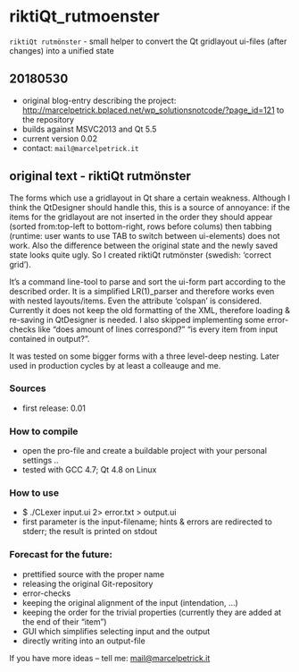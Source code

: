 # riktiQt_rutmoenster
`riktiQt rutmönster` - small helper to convert the Qt gridlayout ui-files (after changes) into a unified state

## 20180530 
* original blog-entry describing the project: http://marcelpetrick.bplaced.net/wp_solutionsnotcode/?page_id=121 to the repository<br>
* builds against MSVC2013 and Qt 5.5
* current version 0.02
* contact: `mail@marcelpetrick.it`

## original text - riktiQt rutmönster
The forms which use a gridlayout in Qt share a certain weakness. Although I think the QtDesigner should handle this, this is a source of annoyance: if the items for the gridlayout are not inserted in the order they should appear (sorted from:top-left to bottom-right, rows before colums) then tabbing (runtime: user wants to use TAB to switch between ui-elements) does not work. Also the difference between the original state and the newly saved state looks quite ugly.
So I created riktiQt rutmönster (swedish: ‘correct grid’).

It’s a command line-tool to parse and sort the ui-form part according to the described order. It is a simplified LR(1)_parser and therefore works even with nested layouts/items. Even the attribute ‘colspan’ is considered.
Currently it does not keep the old formatting of the XML, therefore loading & re-saving in QtDesigner is needed.
I also skipped implementing some error-checks like “does amount of lines correspond?” “is every item from input contained in output?”.

It was tested on some bigger forms with a three level-deep nesting. Later used in production cycles by at least a colleauge and me.

### Sources
* first release: 0.01

### How to compile
* open the pro-file and create a buildable project with your personal settings ..
* tested with GCC 4.7; Qt 4.8 on Linux

### How to use
* $ ./CLexer input.ui 2> error.txt > output.ui
* first parameter is the input-filename; hints & errors are redirected to stderr; the result is printed on stdout

### Forecast for the future:
* prettified source with the proper name
* releasing the original Git-repository
* error-checks
* keeping the original alignment of the input (intendation, …)
* keeping the order for the trivial properties (currently they are added at the end of their “item”)
* GUI which simplifies selecting input and the output
* directly writing into an output-file

If you have more ideas – tell me: mail@marcelpetrick.it
